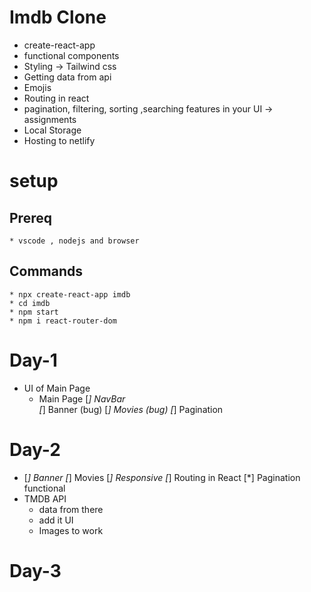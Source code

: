 # Imdb Clone

* create-react-app
* functional components
* Styling  -> Tailwind css
* Getting data from api
* Emojis
* Routing in react
* pagination, filtering, sorting ,searching features in your UI -> assignments
* Local Storage
* Hosting to netlify

# setup

## Prereq

    * vscode , nodejs and browser

## Commands
    * npx create-react-app imdb
    * cd imdb
    * npm start
    * npm i react-router-dom 

# Day-1
* UI of Main Page
  * Main Page
    [*] NavBar   
    [*] Banner  (bug)
   [*] Movies  (bug)
  [*] Pagination

# Day-2
* <!-- Improve  -->
  [*] Banner 
  [*] Movies 
[*] Responsive
[*] Routing in React 
[*] Pagination functional 
* TMDB API 
  * data from there 
  * add it UI
  * Images to work

# Day-3 
<!-- emojis, -->
<!-- favourites -->
<!-- Hosting -> netlify-->